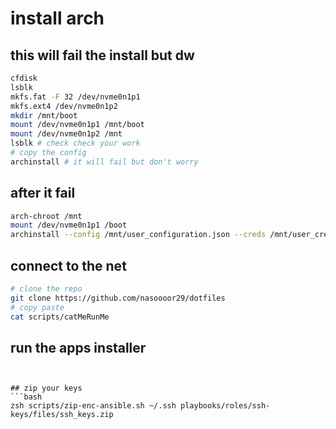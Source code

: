 


# install arch
## this will fail the install but dw
```bash
cfdisk
lsblk
mkfs.fat -F 32 /dev/nvme0n1p1
mkfs.ext4 /dev/nvme0n1p2
mkdir /mnt/boot
mount /dev/nvme0n1p1 /mnt/boot
mount /dev/nvme0n1p2 /mnt
lsblk # check check your work
# copy the config
archinstall # it will fail but don't worry
```

## after it fail
```bash
arch-chroot /mnt
mount /dev/nvme0n1p1 /boot
archinstall --config /mnt/user_configuration.json --creds /mnt/user_credentials.json
```

## connect to the net
```bash
# clone the repo
git clone https://github.com/nasoooor29/dotfiles
# copy paste
cat scripts/catMeRunMe


```

## run the apps installer
```bash

```
```

## zip your keys
```bash
zsh scripts/zip-enc-ansible.sh ~/.ssh playbooks/roles/ssh-keys/files/ssh_keys.zip
```
